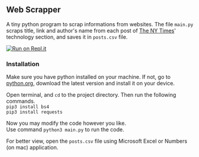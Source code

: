 ## Web Scrapper

A tiny python program to scrap informations from websites. The file `main.py` scraps title, link and author's name from each post of [The NY Times](https://www.nytimes.com/section/technology)' technology section, and saves it in `posts.csv` file.

[![Run on Repl.it](https://repl.it/badge/github/muhfasul159/web-scrapper)](https://repl.it/github/muhfasul159/web-scrapper)

### Installation

Make sure you have python installed on your machine. If not, go to [python.org](https://www.python.org/downloads/), download the latest version and install it on your device.  

Open terminal, and `cd` to the project directory. Then run the following commands.  
`pip3 install bs4`  
`pip3 install requests`  

Now you may modify the code however you like.  
Use command `python3 main.py` to run the code.  

For better view, open the `posts.csv` file using Microsoft Excel or Numbers (on mac) application.